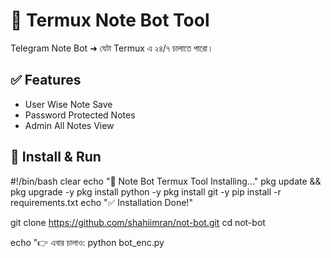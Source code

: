 # 📌 Termux Note Bot Tool

Telegram Note Bot ➜ যেটা Termux এ ২৪/৭ চালাতে পারো।

## ✅ Features
- User Wise Note Save
- Password Protected Notes
- Admin All Notes View

## 🔰 Install & Run

#!/bin/bash
clear
echo "🔰 Note Bot Termux Tool Installing..."
pkg update && pkg upgrade -y
pkg install python -y
pkg install git -y
pip install -r requirements.txt
echo "✅ Installation Done!"


git clone https://github.com/shahiimran/not-bot.git
cd not-bot

echo "👉 এবার চালাও: python bot_enc.py
